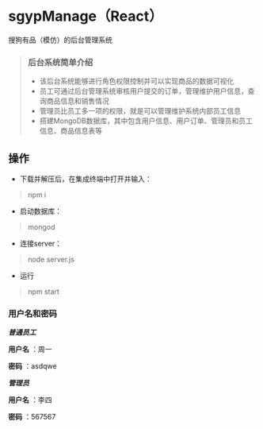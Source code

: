 # sgypManage（React）

搜狗有品（模仿）的后台管理系统

>### 后台系统简单介绍
>
>- 该后台系统能够进行角色权限控制并可以实现商品的数据可视化
>- 员工可通过后台管理系统审核用户提交的订单，管理维护用户信息，查询商品信息和销售情况
>- 管理员比员工多一项的权限，就是可以管理维护系统内部员工信息
>- 搭建MongoDB数据库，其中包含用户信息、用户订单、管理员和员工信息、商品信息表等

## 操作

* 下载并解压后，在集成终端中打开并输入：

>   npm i

* 启动数据库：

>   mongod

* 连接server：

>   node server.js

* 运行

>   npm start

### 用户名和密码

***普通员工*** 

**用户名** ：周一   

**密码** ：asdqwe

***管理员***   

**用户名** ：李四  

**密码** ：567567
